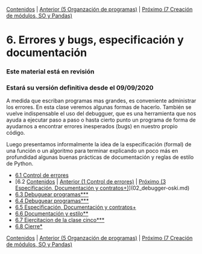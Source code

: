 [Contenidos](../Contenidos.md) \| [Anterior (5 Organzación de programas)](../05_Organización_y_Complejidad/00_Resumen.md) \| [Próximo (7 Creación de módulos, SO y Pandas)](../07_Modulos_Pandas_SO/00_Resumen.md)

# 6. Errores y bugs, especificación y documentación
### **Este material está en revisión**
### Estará su versión definitiva desde el 09/09/2020

A medida que escriban programas mas grandes, es conveniente administrar los errores. En esta clase veremos algunas formas de hacerlo. También se vuelve indispensable el uso del debugguer, que es una herramienta que nos ayuda a ejecutar paso a paso o hasta cierto punto un programa de forma de ayudarnos a encontrar errores inesperados (bugs) en nuestro propio código.

Luego presentamos informalmente la idea de la especificación (formal) de una función o un algoritmo para terminar explicando un poco más en profundidad algunas buenas prácticas de documentación y reglas de estilo de Python.







* [6.1 Control de errores](01_Error_checking.md)
* [6.2 [Contenidos](../Contenidos.md) \| [Anterior (1 Control de errores)](01_303Error_checking.md) \| [Próximo (3 Especificación, Documentación y contratos+)](04_Especificación.md)](02_debugger-oski.md)
* [6.3 Debuguear programas***](02_debugger.md)
* [6.4 Debuguear programas***](03_quesera.md)
* [6.5 Especificación, Documentación y contratos+](04_Especificación.md)
* [6.6 Documentación y estilo**](05_Documentar.md)
* [6.7 Ejercitacion de la clase cinco***](06_Ejercicios.md)
* [6.8 Cierre*](07_Cierre.md)


[Contenidos](../Contenidos.md) \| [Anterior (5 Organzación de programas)](../05_Organización_y_Complejidad/00_Resumen.md) \| [Próximo (7 Creación de módulos, SO y Pandas)](../07_Modulos_Pandas_SO/00_Resumen.md)

